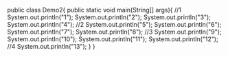 public class Demo2{
	public static void main(String[] args){
		//1
		System.out.println("1");
		System.out.println("2");
		System.out.println("3");
		System.out.println("4");
		//2
		System.out.println("5");
		System.out.println("6");
		System.out.println("7");
		System.out.println("8");
		//3
		System.out.println("9");
		System.out.println("10");
		System.out.println("11");
		System.out.println("12");
		//4
		System.out.println("13");
	}
}